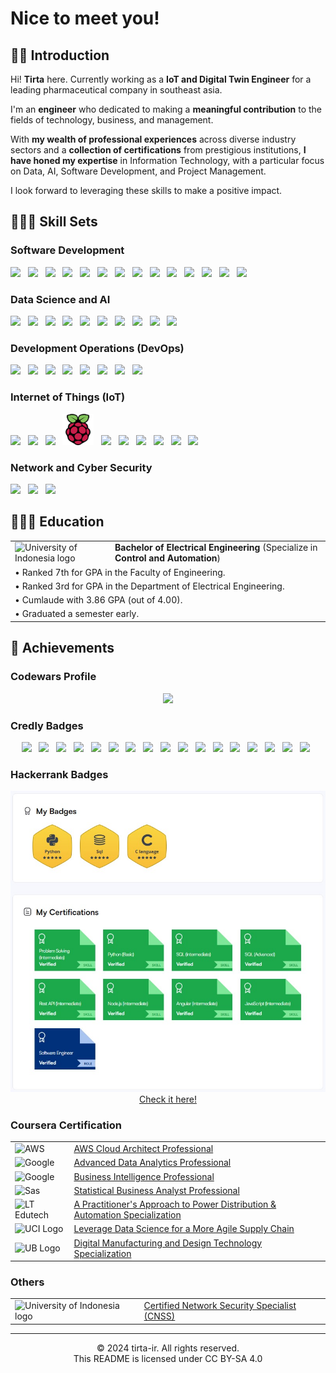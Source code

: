 # Nice to meet you!

## 🧑🏽 Introduction
Hi! **Tirta** here. Currently working as a **IoT and Digital Twin Engineer** for a leading pharmaceutical company in southeast asia.

I'm an **engineer** who dedicated to making a **meaningful contribution** to the fields of technology, business, and management.

With **my wealth of professional experiences** across diverse industry sectors and a **collection of certifications** from prestigious institutions, **I have honed my expertise** in Information Technology, with a particular focus on Data, AI, Software Development, and Project Management. 

I look forward to leveraging these skills to make a positive impact.

## 🧑🏽‍💻 Skill Sets

### Software Development
<img src="https://cdn.jsdelivr.net/npm/programming-languages-logos/src/javascript/javascript.png" height="50">&nbsp;&nbsp;
<img src="https://cdn.jsdelivr.net/npm/programming-languages-logos/src/typescript/typescript.png" height="50">&nbsp;&nbsp;
<img height="45" src="https://upload.wikimedia.org/wikipedia/commons/thumb/a/a7/React-icon.svg/512px-React-icon.svg.png" />&nbsp;&nbsp;
<img height="50" src="https://cdn.worldvectorlogo.com/logos/nestjs.svg" />&nbsp;&nbsp;
<img height="50" src="https://angular.io/assets/images/logos/angular/angular.svg" />&nbsp;&nbsp;
<img src="https://cdn.jsdelivr.net/npm/programming-languages-logos/src/go/go.png" height="50">&nbsp;&nbsp;
<img src="https://cdn.jsdelivr.net/npm/programming-languages-logos/src/php/php.png" height="50">&nbsp;&nbsp;
<img src="https://cdn.jsdelivr.net/npm/programming-languages-logos/src/java/java.png" height="50">&nbsp;&nbsp;
<img height="50" src="https://upload.wikimedia.org/wikipedia/commons/thumb/d/d9/Node.js_logo.svg/2560px-Node.js_logo.svg.png" />&nbsp;&nbsp;
<img height="50" src="https://static-00.iconduck.com/assets.00/flask-icon-1594x2048-84mjydzf.png" />&nbsp;&nbsp;
<img height="50" src="https://upload.wikimedia.org/wikipedia/commons/e/e8/Deno_2021.svg" />&nbsp;&nbsp;
<img height="50" src="https://upload.wikimedia.org/wikipedia/commons/thumb/2/29/Postgresql_elephant.svg/745px-Postgresql_elephant.svg.png" />&nbsp;&nbsp;
<img height="50" src="https://upload.wikimedia.org/wikipedia/id/a/a9/MySQL.png" />&nbsp;&nbsp;
<img height="50" src="https://www.svgrepo.com/show/303229/microsoft-sql-server-logo.svg" />&nbsp;&nbsp;

### Data Science and AI
<img height="50" src="https://upload.wikimedia.org/wikipedia/commons/thumb/2/21/Matlab_Logo.png/800px-Matlab_Logo.png" />&nbsp;&nbsp;
<img src="https://cdn.jsdelivr.net/npm/programming-languages-logos/src/python/python.png" height="50">&nbsp;&nbsp;
<img height="50" src="https://upload.wikimedia.org/wikipedia/commons/thumb/1/10/PyTorch_logo_icon.svg/496px-PyTorch_logo_icon.svg.png?20200318225611" />&nbsp;&nbsp;
<img height="50" src="https://upload.wikimedia.org/wikipedia/commons/thumb/2/2d/Tensorflow_logo.svg/957px-Tensorflow_logo.svg.png" />&nbsp;&nbsp;
<img height="50" src="https://huggingface.co/datasets/huggingface/brand-assets/resolve/main/hf-logo.png" />&nbsp;&nbsp;
<img height="50" src="https://avatars.githubusercontent.com/u/497012?s=280&v=4" />&nbsp;&nbsp;
<img height="55" src="https://upload.wikimedia.org/wikipedia/commons/thumb/3/38/Jupyter_logo.svg/1767px-Jupyter_logo.svg.png" />&nbsp;&nbsp;
<img height="50" src="https://encrypted-tbn0.gstatic.com/images?q=tbn:ANd9GcRH-zfXnSfoJrRqvs1hHbjJQPfR8cOuKVbsUVrG8s9Ehg&s" />&nbsp;&nbsp;
<img height="50" src="https://bookface-images.s3.amazonaws.com/logos/ee60f430e8cb6ae769306860a9c03b2672e0eaf2.png" />&nbsp;&nbsp;
<img height="50" src="https://docs.trychroma.com/img/chroma.png" />&nbsp;&nbsp;

### Development Operations (DevOps)
<img height="50" src="https://git-scm.com/images/logos/downloads/Git-Icon-1788C.png" />&nbsp;&nbsp;
<img height="50" src="https://upload.wikimedia.org/wikipedia/commons/thumb/f/f1/Icons8_flat_linux.svg/800px-Icons8_flat_linux.svg.png" />&nbsp;&nbsp;
<img height="50" src="https://cdn4.iconfinder.com/data/icons/logos-and-brands/512/97_Docker_logo_logos-512.png" />&nbsp;&nbsp;
<img height="50" src="https://upload.wikimedia.org/wikipedia/commons/thumb/3/39/Kubernetes_logo_without_workmark.svg/2109px-Kubernetes_logo_without_workmark.svg.png" />&nbsp;&nbsp;
<img height="50" src="https://swimburger.net/media/ppnn3pcl/azure.png" />&nbsp;&nbsp;
<img height="50" src="https://upload.wikimedia.org/wikipedia/commons/thumb/9/93/Amazon_Web_Services_Logo.svg/2560px-Amazon_Web_Services_Logo.svg.png" />&nbsp;&nbsp;
<img height="50" src="https://upload.wikimedia.org/wikipedia/commons/1/16/Ubuntu_and_Ubuntu_Server_Icon.png" />&nbsp;&nbsp;
<img height="50" src="https://www.gend.co/hs-fs/hubfs/gcp-logo-cloud.png?width=730&name=gcp-logo-cloud.png" />&nbsp;&nbsp;

### Internet of Things (IoT)
<img src="https://cdn.jsdelivr.net/npm/programming-languages-logos/src/cpp/cpp.png" height="50">&nbsp;&nbsp;
<img height="50" src="https://lh3.googleusercontent.com/yGPbcwmDzVWJfBkQ9whcGi4v2eSArxYFsmxiau1UMiSA4qM5YcyNmTlAy28QX6rDmqvvEy3r0kypXpSG1O2K=w240-h240" />&nbsp;&nbsp;
<img height="50" src="https://cdn.iconscout.com/icon/free/png-256/free-arduino-226072.png?f=webp" />&nbsp;&nbsp;
<img height="50" src="https://raw.githubusercontent.com/iiiypuk/rpi-icon/master/256.png" />&nbsp;&nbsp;
<img height="50" src="https://iconics.com/Production/media/images/General/Header/ICONICS_logo.png" />&nbsp;&nbsp;
<img height="50" src="https://avatars.githubusercontent.com/u/11541426?v=4" />&nbsp;&nbsp;
<img height="50" src="https://nodered.org/about/resources/media/node-red-icon.svg" />&nbsp;&nbsp;
<img height="50" src="https://www.mymitsubishisupport.co.za/wp-content/uploads/2020/03/GX-Works3-1.055H-EU-full-crack.jpg" />&nbsp;&nbsp;
<img height="50" src="https://download.schneider-electric.com/files?p_Doc_Ref=SoMach_2226_RPSCT17001B&p_File_Type=rendition_369_jpg&default_image=DefaultProductImage.png" />&nbsp;&nbsp;
<img height="50" src="https://mblogthumb-phinf.pstatic.net/MjAyMzAzMjhfMTA4/MDAxNjc5OTg3MjQxMzY4.5c2cFI-wr0SRlZyzUF_D9wIafq8msTMZWX3sfQto2uog.BhyqH8OM_juFlAW8tELmr8eLQLpSAG7PMSnxx0msq2gg.PNG.dldudcks1779/NVIDIA_Jetson.png?type=w800" />&nbsp;&nbsp;

### Network and Cyber Security
<img height="50" src="https://upload.wikimedia.org/wikipedia/commons/2/29/Keycloak_Logo.png" />&nbsp;&nbsp;
<img height="50" src="https://upload.wikimedia.org/wikipedia/commons/thumb/0/08/Cisco_logo_blue_2016.svg/1024px-Cisco_logo_blue_2016.svg.png" />&nbsp;&nbsp;
<img height="50" src="https://upload.wikimedia.org/wikipedia/commons/thumb/4/4b/Kali_Linux_2.0_wordmark.svg/2560px-Kali_Linux_2.0_wordmark.svg.png" />&nbsp;&nbsp;

## 👨🏽‍🎓 Education
<table>
  <tr>
    <td><img height="50" src="https://upload.wikimedia.org/wikipedia/en/thumb/1/1a/University_of_Indonesia_logo.svg/1200px-University_of_Indonesia_logo.svg.png" alt="University of Indonesia logo" /></td>
    <td><b>Bachelor of Electrical Engineering</b> (Specialize in <b>Control and Automation</b>)</td>
  </tr>
  <tr>
    <td colspan="2">• Ranked 7th for GPA in the Faculty of Engineering.</td>
  </tr>
  <tr>
    <td colspan="2">• Ranked 3rd for GPA in the Department of Electrical Engineering.</td>
  </tr>
  <tr>
    <td colspan="2">• Cumlaude with 3.86 GPA (out of 4.00).</td>
  </tr>
  <tr>
    <td colspan="2">• Graduated a semester early.</td>
  </tr>
</table>


## 🥇 Achievements
### Codewars Profile
<div align="center">
<img src="https://www.codewars.com/users/tirta-ir/badges/large"/>

</div>

### Credly Badges
<div align="center">
<img height="120" src="https://images.credly.com/size/340x340/images/d41de2b7-cbc2-47ec-bcf1-ebecbe83872f/GCC_badge_DA_1000x1000.png" />&nbsp;&nbsp;
<img height="120" src="https://images.credly.com/size/340x340/images/9267a387-1a51-4ebe-8c05-976a5ec4c3d0/image.png" />&nbsp;&nbsp;
<img height="120" src="https://images.credly.com/size/340x340/images/cbe961ef-3536-47a1-be43-14c461a3216e/image.png" />&nbsp;&nbsp;
<img height="120" src="https://images.credly.com/size/340x340/images/98cacf67-57fe-425d-8782-5a8cffd9ee0a/image.png" />&nbsp;&nbsp;
<img height="120" src="https://images.credly.com/size/340x340/images/53caf8cc-b5e9-4424-b4a7-7b069fa13db4/Machine_Learning_with_Python.png" />&nbsp;&nbsp;
<img height="120" src="https://images.credly.com/size/340x340/images/41aa06e8-7a89-4d5f-b7c4-410e0a091c6c/Game-playing_AI_with_Swift_for_TensorFlow.png" />&nbsp;&nbsp;
<img height="120" src="https://images.credly.com/size/340x340/images/d7f73336-9adb-4833-a602-761837a33ba3/NetworkingEssentials-01.png" />&nbsp;&nbsp;
<img height="120" src="https://images.credly.com/size/340x340/images/d7f73336-9adb-4833-a602-761837a33ba3/NetworkingEssentials-01.png" />&nbsp;&nbsp;
<img height="120" src="https://images.credly.com/size/340x340/images/5d5ac32b-d239-42b8-9665-8a921dc3ab47/image.png" />&nbsp;&nbsp;
<img height="120" src="https://images.credly.com/size/340x340/images/68c0b94d-f6ac-40b1-a0e0-921439eb092e/image.png" />&nbsp;&nbsp;
<img height="120" src="https://images.credly.com/size/340x340/images/fce226c2-0f13-4e17-b60c-24fa6ffd88cb/Intro2IoT.png" />&nbsp;&nbsp;
<img height="120" src="https://images.credly.com/size/340x340/images/af8c6b4e-fc31-47c4-8dcb-eb7a2065dc5b/I2CS__1_.png" />&nbsp;&nbsp;
<img height="120" src="https://images.credly.com/size/340x340/images/09b6d58c-763a-4b40-aea1-787d8f46bbcd/Intro2PT.png" />&nbsp;&nbsp;
<img height="120" src="https://images.credly.com/size/340x340/images/7671b89f-4102-455a-be3a-0413b734a59b/IBM-Blockchain-Foundation-Developer-V2.png" />&nbsp;&nbsp;
<img height="120" src="https://images.credly.com/size/340x340/images/2f9eee24-6834-4595-b2b6-e8e585190a0d/IBM-Blockchain-Essentials-V2.png" />&nbsp;&nbsp;
<img height="120" src="https://images.credly.com/size/340x340/images/d0d5241d-ffd7-432d-963d-fc5a0dcdc51a/Cloud_Native_Sec_Conf_-_App_Security.png" />&nbsp;&nbsp;
<img height="120" src="https://images.credly.com/size/340x340/images/50b96632-6cbb-40b7-ac0e-b83f49ff7f94/image.png" />&nbsp;&nbsp;
</div>


### Hackerrank Badges
<div align ="center">
<img src="https://github.com/tirta-ir/tirta-ir/blob/493e6632a2c1b8d5aa28b1340643f6556d42ada9/assets/Hackerrank.jpg" "/>
  <br>
<a href="https://www.hackerrank.com/profile/miftahul_tirta">Check it here!</a>
</div>


### Coursera Certification
<table>
  <tr>
    <td><img height="50" src="https://media.licdn.com/dms/image/C560BAQER_QnUTXrPJw/company-logo_100_100/0/1670264051233/amazon_web_services_logo?e=1723075200&v=beta&t=-CpDhkFFpb9Ts8x4vRmMWhIALCBkoSlHMcJ__x8B5_A" alt="AWS" /></td>
    <td><a href="https://www.coursera.org/account/accomplishments/professional-cert/4QVM5BXR3SBL">AWS Cloud Architect Professional</a></td>
  </tr>
  <tr>
    <td><img height="50" src="https://media.licdn.com/dms/image/C4D0BAQHiNSL4Or29cg/company-logo_100_100/0/1631311446380?e=1723075200&v=beta&t=LeS45CPdK9kNTECWeDH7AMjWgxHYTj6zhG_D1Y2YMRY" alt="Google" /></td>
    <td><a href="https://www.coursera.org/account/accomplishments/professional-cert/LUXWLFUDTXC5">Advanced Data Analytics Professional</a></td>
  </tr>
  <tr>
    <td><img height="50" src="https://media.licdn.com/dms/image/C4D0BAQHiNSL4Or29cg/company-logo_100_100/0/1631311446380?e=1723075200&v=beta&t=LeS45CPdK9kNTECWeDH7AMjWgxHYTj6zhG_D1Y2YMRY" alt="Google" /></td>
    <td><a href="https://www.coursera.org/account/accomplishments/professional-cert/69FJACU552X9">Business Intelligence Professional</a></td>
  </tr>
  <tr>
    <td><img height="50" src="https://media.licdn.com/dms/image/D560BAQHu3Z1_fnjd0A/company-logo_100_100/0/1688730934328/sas_logo?e=1723075200&v=beta&t=id5vFy4hzGuzshImHa6tAmKi2caMGN9POi8uX73id-c" alt="Sas" /></td>
    <td><a href="https://www.coursera.org/account/accomplishments/professional-cert/3FUNC5APCU34">Statistical Business Analyst Professional</a></td>
  </tr>
  <tr>
    <td><img height="50" src="https://media.licdn.com/dms/image/C560BAQHRIbB3f_DS8w/company-logo_100_100/0/1672740059739/lnt_edutech_logo?e=1723075200&v=beta&t=CNQFHRL-aQKw8NpPtCwoQnXFBPl9DCs5qPpZgpAn-AU" alt="LT Edutech" /></td>
    <td><a href="https://coursera.org/share/4d9ddc6f7e5de6c69872f72ffe979453">A Practitioner's Approach to Power Distribution & Automation Specialization</a></td>
  </tr>
  <tr>
    <td><img height="50" src="https://media.licdn.com/dms/image/C560BAQEuZlXAuo608Q/company-logo_100_100/0/1630587727377/university_of_california_irvine_logo?e=1723075200&v=beta&t=jfp5ZgHC9KShlJq3-y3s2ERRiU5BTPm67YK20enlxNw" alt="UCI Logo" /></td>
    <td><a href="https://www.coursera.org/account/accomplishments/specialization/7VSEVF3JVXQQ">Leverage Data Science for a More Agile Supply Chain</a></td>
  </tr>
  <tr>
    <td><img height="50" src="https://media.licdn.com/dms/image/C4E0BAQEk7c2dS0qFGA/company-logo_100_100/0/1660069485905/universityatbuffalo_logo?e=1723075200&v=beta&t=O0oQ2XzlaXtk8HOpgBRljDN0GhtLUoW2E-BHWm8XjEM" alt="UB Logo" /></td>
    <td><a href="https://www.coursera.org/account/accomplishments/specialization/GUALDQ6JBGGG">Digital Manufacturing and Design Technology Specialization</a></td>
  </tr>
</table>


### Others
<table>
  <tr>
    <td><img height="20" src="https://import.cdn.thinkific.com/231374%2Fcustom_site_themes%2Fid%2FUrQXNP07SuuUekqt2bbp_icsi_logo.png?width=384&dpr=1" alt="University of Indonesia logo" /></td>
    <td><a href="https://ondemand.icsiglobal.com/certificates/lhh0pzvmjn">Certified Network Security Specialist (CNSS)</a></td>
  </tr>
</table>


---
<div align="center">

© 2024 tirta-ir. All rights reserved. <br>
This README is licensed under CC BY-SA 4.0

</div>
